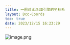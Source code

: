 ```yaml
---
title: 一图对比众3D引擎的坐标系
layout: Dcc-Coords
toc: true
date: 2023/12/15 16:23:29
---
```



![image.png](assets/post_images/Dcc-Coords/image_00.jpg)

